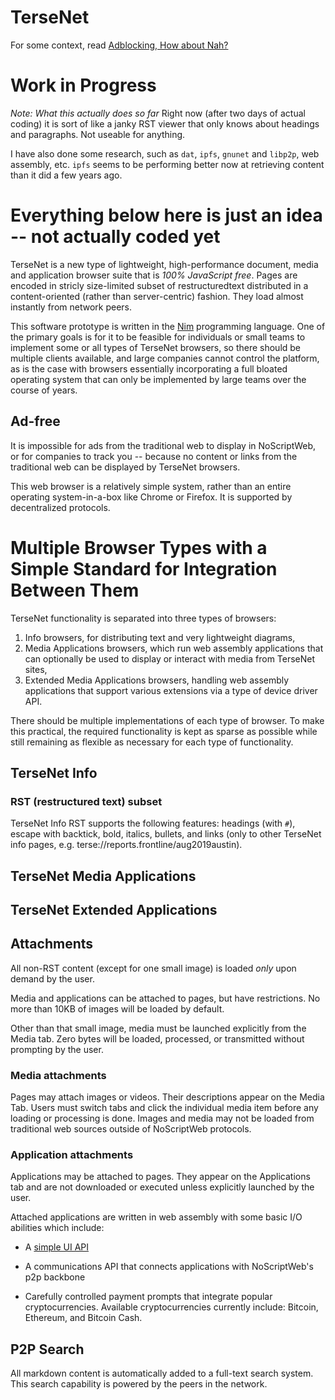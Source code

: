 # TerseNet

For some context, read  [Adblocking, How about Nah?](https://www.eff.org/deeplinks/2019/07/adblocking-how-about-nah)

# Work in Progress

*Note: What this actually does so far* Right now (after two days of actual coding) it is sort of like a janky RST viewer that only knows about headings and paragraphs.  Not useable for anything.

I have also done some research, such as `dat`, `ipfs`, `gnunet` and `libp2p`, web assembly, etc. `ipfs` seems to be performing better now at retrieving content than it did a few years ago.

# Everything below here is just an idea -- not actually coded yet

TerseNet is a new type of lightweight, high-performance document, media and application browser suite that is *100% JavaScript free*. Pages are encoded in stricly size-limited subset of restructuredtext distributed in a content-oriented (rather than server-centric) fashion. They load almost instantly from network peers.

This software prototype is written in the [Nim](https://nim-lang.org) programming language. One of the primary goals is for it to be feasible for individuals or small teams to implement some or all types of TerseNet browsers, so there should be multiple clients available, and large companies cannot control the platform, as is the case with browsers essentially incorporating a full bloated operating system that can only be implemented by large teams over the course of years.

## Ad-free

It is impossible for ads from the traditional web to display in NoScriptWeb, or for companies to track you -- because no content or links from the traditional web can be displayed by TerseNet browsers.

This web browser is a relatively simple system, rather than an entire operating system-in-a-box like Chrome or Firefox. It is supported by decentralized protocols.
 
# Multiple Browser Types with a Simple Standard for Integration Between Them

TerseNet functionality is separated into three types of browsers:

1. Info browsers, for distributing text and very lightweight diagrams,
2. Media Applications browsers, which run web assembly applications that can optionally be used to display or interact with media from TerseNet sites,
3. Extended Media Applications browsers, handling web assembly applications that support various extensions via a type of device driver API.

There should be multiple implementations of each type of browser. To make this practical, the required functionality is kept as sparse as possible while still remaining as flexible as necessary for each type of functionality.

## TerseNet Info

### RST (restructured text) subset
 
TerseNet Info RST supports the following features: headings (with `#`), escape with backtick, bold, italics, bullets, and links (only to other TerseNet info pages, e.g. terse://reports.frontline/aug2019austin).

## TerseNet Media Applications

## TerseNet Extended Applications
 
 
## Attachments
 
All non-RST content (except for one small image) is loaded *only* upon demand by the user.
 
Media and applications can be attached to pages, but have restrictions.  No more than 10KB of images will be loaded by default.

Other than that small image, media must be launched explicitly from the Media tab.  Zero bytes will be loaded, processed, or transmitted without prompting by the user.

### Media attachments

Pages may attach images or videos.  Their descriptions appear on the Media Tab.  Users must switch tabs and click the individual media item before any loading or processing is done.  Images and media may not be loaded from traditional web sources outside of NoScriptWeb  protocols.

### Application attachments

Applications may be attached to pages.  They appear on the Applications tab and are not downloaded or executed unless explicitly launched by the user.

Attached applications are written in web assembly with some basic I/O abilities which include:

* A [simple UI API](https://github.com/simple2d/simple2d)

* A communications API that connects applications with NoScriptWeb's p2p backbone

* Carefully controlled payment prompts that integrate popular cryptocurrencies.  Available cryptocurrencies currently include: Bitcoin, Ethereum, and Bitcoin Cash.

## P2P Search

All markdown content is automatically added to a full-text search system.  This search capability is powered by the peers in the network.
